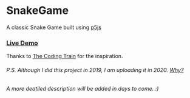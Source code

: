 # SnakeGame
A classic Snake Game built using [p5js](https://p5js.org/ "p5js Homepage")
### [Live Demo](https://editor.p5js.org/Aabishkar/present/L8d_kJVI)

Thanks to [The Coding Train](https://www.youtube.com/user/shiffman) for the inspiration.  
###### P.S. Although I did this project in 2019, I am uploading it in 2020. [Why?](http://aryalaabishkar.com.np/why-open-source-it-now/)
###### A more deatiled description will be added in days to come. :)

